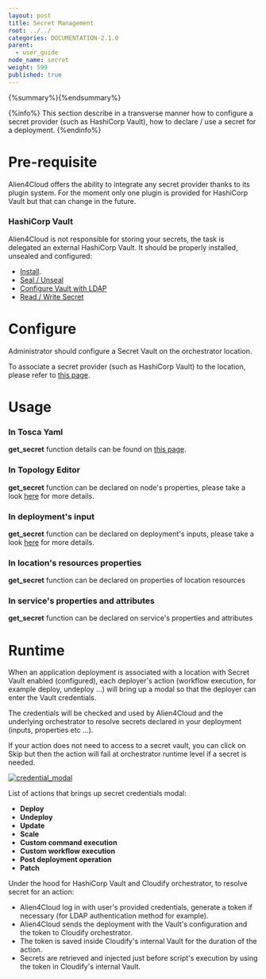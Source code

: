 ```yaml
---
layout: post
title: Secret Management
root: ../../
categories: DOCUMENTATION-2.1.0
parent:
  - user_guide
node_name: secret
weight: 599
published: true
---
```


{%summary%}{%endsummary%}

{%info%}
This section describe in a transverse manner how to configure a secret provider (such as HashiCorp Vault), how to declare / use a secret for a deployment.
{%endinfo%}

# Pre-requisite

Alien4Cloud offers the ability to integrate any secret provider thanks to its plugin system.
For the moment only one plugin is provided for HashiCorp Vault but that can change in the future.

### HashiCorp Vault

Alien4Cloud is not responsible for storing your secrets, the task is delegated an external HashiCorp Vault.
It should be properly installed, unsealed and configured:

- [Install](https://www.vaultproject.io/docs/install/index.html).
- [Seal / Unseal](https://www.vaultproject.io/docs/concepts/seal.html)
- [Configure Vault with LDAP](https://www.vaultproject.io/docs/auth/ldap.html)
- [Read / Write Secret](https://www.vaultproject.io/docs/commands/read-write.html)

# Configure

Administrator should configure a Secret Vault on the orchestrator location.

To associate a secret provider (such as HashiCorp Vault) to the location, please refer to [this page](#/documentation/2.1.0/user_guide/location_secret.html).

# Usage

### In Tosca Yaml

**get_secret** function details can be found on [this page](#/documentation/2.1.0/devops_guide/tosca_grammar/get_secret.html).

### In Topology Editor

**get_secret** function can be declared on node's properties, please take a look [here](#/documentation/2.1.0/user_guide/topology_editor_secret.html) for more details.

### In deployment's input

**get_secret** function can be declared on deployment's inputs, please take a look [here](#/documentation/2.1.0/user_guide/application_deployment.html) for more details.

### In location's resources properties

**get_secret** function can be declared on properties of location resources 

### In service's properties and attributes

**get_secret** function can be declared on service's properties and attributes

# Runtime

When an application deployment is associated with a location with Secret Vault enabled (configured), each deployer's action (workflow execution, for example deploy, undeploy ...) will bring up a modal so that the deployer can enter the Vault credentials.

The credentials will be checked and used by Alien4Cloud and the underlying orchestrator to resolve secrets declared in your deployment (inputs, properties etc ...).

If your action does not need to access to a secret vault, you can click on Skip but then the action will fail at orchestrator runtime level if a secret is needed.

[![credential_modal](../../images/2.1.0/user_guide/applications/deployment/credential_modal.png)](../../images/2.1.0/user_guide/applications/deployment/credential_modal.png)

List of actions that brings up secret credentials modal:

- **Deploy**
- **Undeploy**
- **Update**
- **Scale**
- **Custom command execution**
- **Custom workflow execution**
- **Post deployment operation**
- **Patch**

Under the hood for HashiCorp Vault and Cloudify orchestrator, to resolve secret for an action:

- Alien4Cloud log in with user's provided credentials, generate a token if necessary (for LDAP authentication method for example).
- Alien4Cloud sends the deployment with the Vault's configuration and the token to Cloudify orchestrator.
- The token is saved inside Cloudify's internal Vault for the duration of the action.
- Secrets are retrieved and injected just before script's execution by using the token in Cloudify's internal Vault.